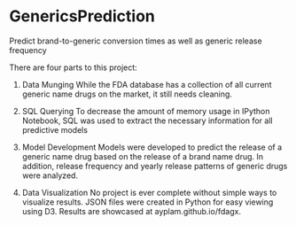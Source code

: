 # GenericsPrediction
Predict brand-to-generic conversion times as well as generic release frequency

There are four parts to this project:

1. Data Munging
While the FDA database has a collection of all current generic name drugs on the market, it still needs cleaning. 

2. SQL Querying
To decrease the amount of memory usage in IPython Notebook, SQL was used to extract the necessary information for 
all predictive models

3. Model Development
Models were developed to predict the release of a generic name drug based on the release of a brand name drug. In addition,
release frequency and yearly release patterns of generic drugs were analyzed.

4. Data Visualization
No project is ever complete without simple ways to visualize results. JSON files were created in Python for easy viewing
using D3. Results are showcased at ayplam.github.io/fdagx.
